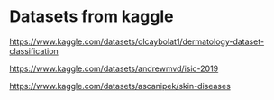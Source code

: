 # Datasets from kaggle
https://www.kaggle.com/datasets/olcaybolat1/dermatology-dataset-classification

https://www.kaggle.com/datasets/andrewmvd/isic-2019

https://www.kaggle.com/datasets/ascanipek/skin-diseases